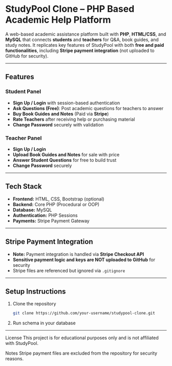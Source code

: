 # StudyPool Clone – PHP Based Academic Help Platform

A web-based academic assistance platform built with **PHP**, **HTML/CSS**, and **MySQL** that connects **students** and **teachers** for Q&A, book guides, and study notes. It replicates key features of StudyPool with both **free and paid functionalities**, including **Stripe payment integration** (not uploaded to GitHub for security).

---

## Features

### Student Panel
- **Sign Up / Login** with session-based authentication
- **Ask Questions (Free)**: Post academic questions for teachers to answer
- **Buy Book Guides and Notes** (Paid via **Stripe**)
- **Rate Teachers** after receiving help or purchasing material
- **Change Password** securely with validation

### Teacher Panel
- **Sign Up / Login**
- **Upload Book Guides and Notes** for sale with price
- **Answer Student Questions** for free to build trust
- **Change Password** securely

---

## Tech Stack

- **Frontend:** HTML, CSS, Bootstrap (optional)
- **Backend:** Core PHP (Procedural or OOP)
- **Database:** MySQL
- **Authentication:** PHP Sessions
- **Payments:** Stripe Payment Gateway

---

## Stripe Payment Integration

- **Note:** Payment integration is handled via **Stripe Checkout API**
- **Sensitive payment logic and keys are NOT uploaded to GitHub** for security
- Stripe files are referenced but ignored via `.gitignore`

---

## Setup Instructions

1. Clone the repository
   ```bash
   git clone https://github.com/your-username/studypool-clone.git
2. Run schema in your database

---


License
This project is for educational purposes only and is not affiliated with StudyPool.

Notes
Stripe payment files are excluded from the repository for security reasons.

